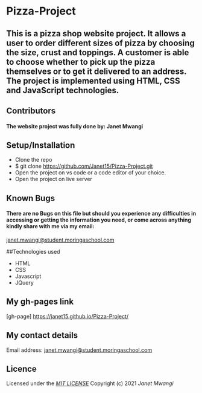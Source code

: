# Pizza-Project

## This is a pizza shop website project. It allows a user to order different sizes of pizza by choosing the size, crust and toppings. A customer is able to choose whether to pick up the pizza themselves or to get it delivered to an address. The project is implemented using HTML, CSS and JavaScript technologies.

## **Contributors**
#### The website project was fully done by: **Janet Mwangi**


## **Setup/Installation**
* Clone the repo 
* $ git clone https://github.com/Janet15/Pizza-Project.git
* Open the project on vs code or a code editor of your choice.
* Open the project on live server


##  **Known Bugs**
#### There are no Bugs on this file but should you experience any difficulties in accessing or getting the information you need, or come across anything kindly share with me via my email: 
janet.mwangi@student.moringaschool.com


##Technologies used
* HTML
* CSS
* Javascript
* JQuery
## My gh-pages link

[gh-page]  https://janet15.github.io/Pizza-Project/

## My contact details

Email address: janet.mwangi@student.moringaschool.com
## Licence
Licensed under the *[MIT LICENSE](License.txt)*
Copyright (c) 2021 *Janet Mwangi*